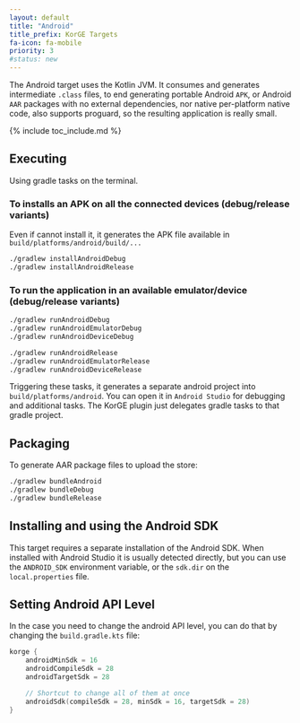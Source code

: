 ```yaml
---
layout: default
title: "Android"
title_prefix: KorGE Targets
fa-icon: fa-mobile
priority: 3
#status: new
---
```


The Android target uses the Kotlin JVM. It consumes and generates intermediate `.class` files,
to end generating portable Android `APK`, or Android `AAR` packages
with no external dependencies, nor native per-platform native code, also supports
proguard, so the resulting application is really small.


{% include toc_include.md %}

## Executing

Using gradle tasks on the terminal.

### To installs an APK on all the connected devices (debug/release variants)

Even if cannot install it, it generates the APK file available in `build/platforms/android/build/...`

```bash
./gradlew installAndroidDebug   
./gradlew installAndroidRelease 
```

### To run the application in an available emulator/device (debug/release variants) 

```bash
./gradlew runAndroidDebug          
./gradlew runAndroidEmulatorDebug  
./gradlew runAndroidDeviceDebug    

./gradlew runAndroidRelease         
./gradlew runAndroidEmulatorRelease 
./gradlew runAndroidDeviceRelease   
```

Triggering these tasks, it generates a separate android project into `build/platforms/android`.
You can open it in `Android Studio` for debugging and additional tasks. The KorGE plugin just
delegates gradle tasks to that gradle project.

## Packaging

To generate AAR package files to upload the store:

```bash
./gradlew bundleAndroid
./gradlew bundleDebug
./gradlew bundleRelease
```

## Installing and using the Android SDK

This target requires a separate installation of the Android SDK.
When installed with Android Studio it is usually detected directly, but you can use
the `ANDROID_SDK` environment variable, or the `sdk.dir` on the `local.properties` file.

## Setting Android API Level

In the case you need to change the android API level, you can do that by changing the `build.gradle.kts` file:

```kotlin
korge {
	androidMinSdk = 16
	androidCompileSdk = 28
	androidTargetSdk = 28

	// Shortcut to change all of them at once
	androidSdk(compileSdk = 28, minSdk = 16, targetSdk = 28)
}
```
